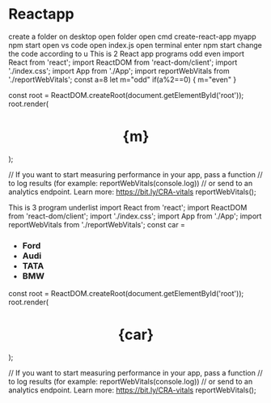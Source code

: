 # Reactapp
create a folder on desktop
open folder open cmd 
create-react-app myapp
npm start
open vs code
open index.js
open terminal enter npm start
change the code according to u
This is 2 React app programs
odd even
import React from 'react';
import ReactDOM from 'react-dom/client';
import './index.css';
import App from './App';
import reportWebVitals from './reportWebVitals';
const a=8
let m="odd"
if(a%2==0)
{
  m="even"
}

const root = ReactDOM.createRoot(document.getElementById('root'));
root.render(
  <h1><b><center>{m}</center></b></h1>
);

// If you want to start measuring performance in your app, pass a function
// to log results (for example: reportWebVitals(console.log))
// or send to an analytics endpoint. Learn more: https://bit.ly/CRA-vitals
reportWebVitals();

This is 3 program underlist
import React from 'react';
import ReactDOM from 'react-dom/client';
import './index.css';
import App from './App';
import reportWebVitals from './reportWebVitals';
const car = <h3>
  <ul>
    <li>Ford</li>
    <li>Audi</li>
    <li>TATA</li>
    <li>BMW</li>
  </ul>
 
</h3>

const root = ReactDOM.createRoot(document.getElementById('root'));
root.render(
  <h1><b><center>{car}</center></b></h1>
);

// If you want to start measuring performance in your app, pass a function
// to log results (for example: reportWebVitals(console.log))
// or send to an analytics endpoint. Learn more: https://bit.ly/CRA-vitals
reportWebVitals();



